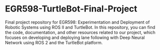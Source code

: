 # EGR598-TurtleBot-Final-Project
Final project repository for EGR598: Experimentation and Deployment of Robotic Systems using ROS II and TurtleBot. In this repository, you can find the code, documentation, and other resources related to our project, which focuses on developing and deploying lane following with Deep Neural Network using ROS 2 and the TurtleBot platform.
